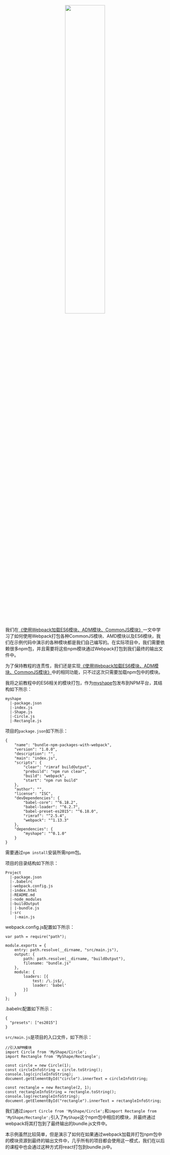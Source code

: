<p align="center">
  <img width="50%" src="https://github.com/iSpring/babel-webpack-react-redux-tutorials/blob/master/tutorials/bundle-npm-packages-with-webpack/images/npm.png">
</p>

我们在[《使用Webpack加载ES6模块、ADM模块、CommonJS模块》](https://github.com/iSpring/babel-webpack-react-redux-tutorials/tree/master/tutorials/load-commonjs-amd-es6-modules-with-webpack)一文中学习了如何使用Webpack打包各种CommonJS模块、AMD模块以及ES6模块，我们在示例代码中演示的各种模块都是我们自己编写的。在实际项目中，我们需要依赖很多npm包，并且需要将这些npm模块通过Webpack打包到我们最终的输出文件中。

为了保持教程的连贯性，我们还是实现[《使用Webpack加载ES6模块、ADM模块、CommonJS模块》](https://github.com/iSpring/babel-webpack-react-redux-tutorials/tree/master/tutorials/load-commonjs-amd-es6-modules-with-webpack)中的相同功能，只不过这次只需要加载npm包中的模块。

我将之前教程中的ES6相关的模块打包，作为[myshape](https://www.npmjs.com/package/myshape)包发布到NPM平台，其结构如下所示：

```
myshape
  |-package.json
  |-index.js
  |-Shape.js
  |-Circle.js
  |-Rectangle.js
```

项目的`package.json`如下所示：
```
{
    "name": "bundle-npm-packages-with-webpack",
    "version": "1.0.0",
    "description": "",
    "main": "index.js",
    "scripts": {
        "clear": "rimraf buildOutput",
        "prebuild": "npm run clear",
        "build": "webpack",
        "start": "npm run build"
    },
    "author": "",
    "license": "ISC",
    "devDependencies": {
        "babel-core": "^6.18.2",
        "babel-loader": "^6.2.7",
        "babel-preset-es2015": "^6.18.0",
        "rimraf": "^2.5.4",
        "webpack": "^1.13.3"
    },
    "dependencies": {
        "myshape": "^0.1.0"
    }
}
```

需要通过`npm install`安装所需npm包。

项目的目录结构如下所示：
```
Project
  |-package.json
  |-.babelrc
  |-webpack.config.js
  |-index.html
  |-README.md
  |-node_modules
  |-buildOutput
  | |-bundle.js
  |-src
    |-main.js

```


webpack.config.js配置如下所示：
```
var path = require("path");

module.exports = {
    entry: path.resolve(__dirname, "src/main.js"),
    output: {
        path: path.resolve(__dirname, "buildOutput"),
        filename: "bundle.js"
    },
    module: {
        loaders: [{
            test: /\.js$/,
            loader: 'babel'
        }]
    }
};
```

.babelrc配置如下所示：
```
{
  "presets": ["es2015"]
}
```

`src/main.js`是项目的入口文件，如下所示：

```
//引入NPM模块
import Circle from 'MyShape/Circle';
import Rectangle from 'MyShape/Rectangle';

const circle = new Circle(1);
const circleInfoString = circle.toString();
console.log(circleInfoString);
document.getElementById("circle").innerText = circleInfoString;

const rectangle = new Rectangle(2, 1);
const rectangleInfoString = rectangle.toString();
console.log(rectangleInfoString);
document.getElementById("rectangle").innerText = rectangleInfoString;
```

我们通过`import Circle from 'MyShape/Circle';`和`import Rectangle from 'MyShape/Rectangle';`引入了`MyShape`这个npm包中相应的模块，并最终通过webpack将其打包到了最终输出的bundle.js文件中。

本示例虽然比较简单，但是演示了如何在如果通过webpack加载并打包npm包中的模块资源到最终的输出文件中，几乎所有的项目都会使用这一模式，我们在以后的课程中也会通过这种方式将react打包到bundle.js中。